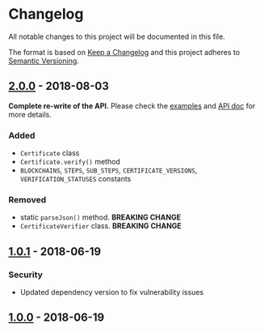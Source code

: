# Changelog
All notable changes to this project will be documented in this file.

The format is based on [Keep a Changelog](http://keepachangelog.com/en/1.0.0/) and this project adheres to [Semantic Versioning](http://semver.org/spec/v2.0.0.html).

## [2.0.0](https://github.com/blockchain-certificates/cert-verifier-js/releases/tag/v2.0.0) - 2018-08-03
**Complete re-write of the API.** Please check the [examples](https://github.com/blockchain-certificates/cert-verifier-js/tree/master#examples) and [API doc](https://github.com/blockchain-certificates/cert-verifier-js/tree/master#api) for more details.
### Added
- `Certificate` class
- `Certificate.verify()` method
- `BLOCKCHAINS`, `STEPS`, `SUB_STEPS`, `CERTIFICATE_VERSIONS`, `VERIFICATION_STATUSES` constants

### Removed
- static `parseJson()` method. **BREAKING CHANGE**
- `CertificateVerifier` class. **BREAKING CHANGE**

## [1.0.1](https://github.com/blockchain-certificates/cert-verifier-js/releases/tag/v1.0.1) - 2018-06-19
### Security
- Updated dependency version to fix vulnerability issues

## [1.0.0](https://github.com/blockchain-certificates/cert-verifier-js/releases/tag/v1.0.0) - 2018-06-19
